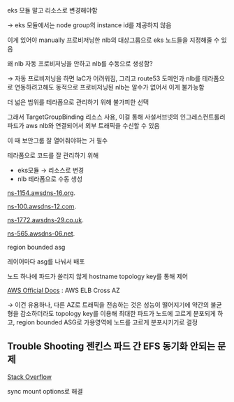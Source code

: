 eks 모듈 말고 리소스로 변경해야함

→ eks 모듈에서는 node group의 instance id를 제공하지 않음

이게 있어야 manually 프로비저닝한 nlb의 대상그룹으로 eks 노드들을 지정해줄 수 있음

왜 nlb 자동 프로비저닝을 안하고 nlb를 수동으로 생성함?

→ 자동 프로비저닝을 하면 IaC가 어려워짐, 그리고 route53 도메인과 nlb를 테라폼으로 연동하려고해도 동적으로 프로비저닝된 nlb는 알수가 없어서 이게 불가능함

더 넓은 범위를 테라폼으로 관리하기 위해 불가피한 선택

그래서 TargetGroupBinding 리소스 사용, 이걸 통해 사설서브넷의 인그레스컨트롤러 파드가 aws nlb와 연결되어서 외부 트래픽을 수신할 수 있음

이 때 보안그룹 잘 열어줘야하는 거 필수

테라폼으로 코드를 잘 관리하기 위해


- eks모듈 → 리소스로 변경
- nlb 테라폼으로 수동 생성

[ns-1154.awsdns-16.org](http://ns-1154.awsdns-16.org).

[ns-100.awsdns-12.com](http://ns-100.awsdns-12.com).

[ns-1772.awsdns-29.co.uk](http://ns-1772.awsdns-29.co.uk).

[ns-565.awsdns-06.net](http://ns-565.awsdns-06.net).

region bounded asg

레이어마다 asg를 나눠서 배포

노드 하나에 파드가 쏠리지 않게 hostname topology key를 통해 제어

[AWS Official Docs](https://docs.aws.amazon.com/ko_kr/elasticloadbalancing/latest/userguide/how-elastic-load-balancing-works.html#cross-zone-load-balancing) : AWS ELB Cross AZ

→ 이건 유용하나, 다른 AZ로 트래픽을 전송하는 것은 성능이 떨어지기에 약간의 불균형을 감소하더라도 topology key를 이용해 최대한 파드가 노드에 고르게 분포되게 하고, region bounded ASG로 가용영역에 노드를 고르게 분포시키기로 결정

## Trouble Shooting 젠킨스 파드 간 EFS 동기화 안되는 문제


[Stack Overflow](https://stackoverflow.com/collectives/ci-cd/beta/discussions/77554651/load-balanced-jenkins)

sync mount options로 해결
